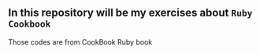 ## In this repository will be my exercises about `Ruby Cookbook`
Those codes are from CookBook Ruby book